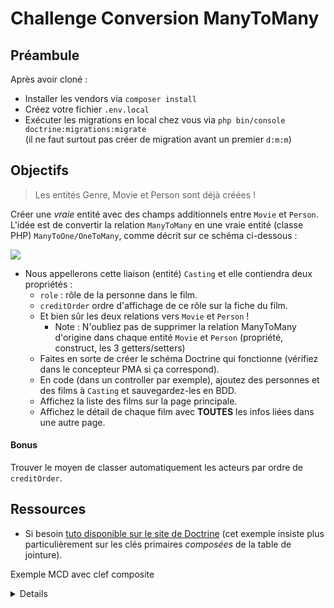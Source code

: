 # Challenge Conversion ManyToMany

## Préambule

Après avoir cloné :

- Installer les vendors via `composer install`
- Créez votre fichier `.env.local`
- Exécuter les migrations en local chez vous via `php bin/console doctrine:migrations:migrate`  
  (il ne faut surtout pas créer de migration avant un premier `d:m:m`)

## Objectifs

> Les entités Genre, Movie et Person sont déjà créées !

Créer une _vraie_ entité avec des champs additionnels entre `Movie` et `Person`.  
L'idée est de convertir la relation `ManyToMany` en une vraie entité (classe PHP) `ManyToOne/OneToMany`, comme décrit sur ce schéma ci-dessous :

![](https://github.com/O-clock-Alumni/fiches-recap/blob/master/symfony/themes/img/conversion-m2m-m2o.svg)

- Nous appellerons cette liaison (entité) `Casting` et elle contiendra deux propriétés :
  - `role` : rôle de la personne dans le film.
  - `creditOrder` ordre d'affichage de ce rôle sur la fiche du film.
  - Et bien sûr les deux relations vers `Movie` et `Person` !
    - Note : N'oubliez pas de supprimer la relation ManyToMany d'origine dans chaque entité `Movie` et `Person` (propriété, construct, les 3 getters/setters)
  - Faites en sorte de créer le schéma Doctrine qui fonctionne (vérifiez dans le concepteur PMA si ça correspond).
  - En code (dans un controller par exemple), ajoutez des personnes et des films à `Casting` et sauvegardez-les en BDD.
  - Affichez la liste des films sur la page principale.
  - Affichez le détail de chaque film avec **TOUTES** les infos liées dans une autre page.

#### Bonus 

Trouver le moyen de classer automatiquement les acteurs par ordre de `creditOrder`.

## Ressources

- Si besoin [tuto disponible sur le site de Doctrine](http://docs.doctrine-project.org/projects/doctrine-orm/en/latest/tutorials/composite-primary-keys.html#use-case-3-join-table-with-metadata) (cet exemple insiste plus particulièrement sur les clés primaires _composées_ de la table de jointure).

Exemple MCD avec clef composite

<details>
  
  ![](https://github.com/O-clock-Alumni/fiches-recap/blob/master/symfony/themes/img/mcd-casting-m2m-m2o-concat-key.png)
  
</details>

